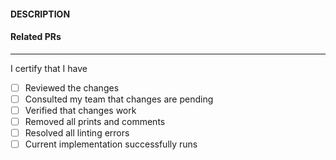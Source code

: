 #### DESCRIPTION


#### Related PRs


---

I certify that I have

- [ ] Reviewed the changes
- [ ] Consulted my team that changes are pending
- [ ] Verified that changes work
- [ ] Removed all prints and comments
- [ ] Resolved all linting errors
- [ ] Current implementation successfully runs
